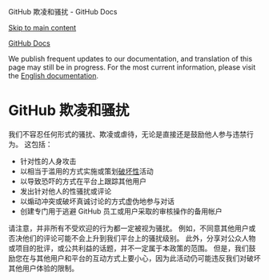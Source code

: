 GitHub 欺凌和骚扰 - GitHub Docs

[Skip to main content](#main-content)

[](/cn)[GitHub Docs](/cn)

We publish frequent updates to our documentation, and translation of this page may still be in progress. For the most current information, please visit the [English documentation](/en).

GitHub 欺凌和骚扰
==========

我们不容忍任何形式的骚扰、欺凌或虐待，无论是直接还是鼓励他人参与违禁行为。 这包括：

* 针对性的人身攻击
* 以相当于滥用的方式实施或策划[破坏性](/cn/github/site-policy/github-disrupting-the-experience-of-other-users)活动
* 以导致恐吓的方式在平台上跟踪其他用户
* 发出针对他人的性骚扰或评论
* 以煽动冲突或破坏真诚讨论的方式虚伪地参与对话
* 创建专门用于逃避 GitHub 员工或用户采取的审核操作的备用帐户

请注意，并非所有不受欢迎的行为都一定被视为骚扰。 例如，不同意其他用户或否决他们的评论可能不会上升到我们平台上的骚扰级别。 此外，分享对公众人物或项目的批评，或公共利益的话题，并不一定属于本政策的范围。 但是，我们鼓励您在与其他用户和平台的互动方式上要小心，因为此活动仍可能违反我们对破坏其他用户体验的限制。
